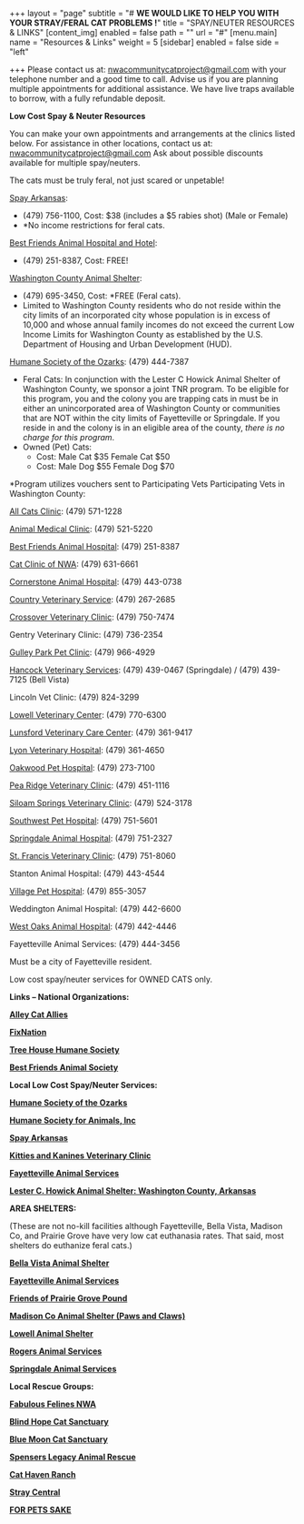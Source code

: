 +++
layout = "page"
subtitle = "# **WE WOULD LIKE TO HELP YOU WITH YOUR STRAY/FERAL CAT PROBLEMS !**"
title = "SPAY/NEUTER RESOURCES & LINKS"
[content_img]
enabled = false
path = ""
url = "#"
[menu.main]
name = "Resources & Links"
weight = 5
[sidebar]
enabled = false
side = "left"

+++
Please contact us at: nwacommunitycatproject@gmail.com with your telephone number and a good time to call. Advise us if you are planning multiple appointments for additional assistance. We have live traps available to borrow, with a fully refundable deposit.

**Low Cost Spay & Neuter Resources**

You can make your own appointments and arrangements at the clinics listed below. For assistance in other locations, contact us at: nwacommunitycatproject@gmail.com Ask about possible discounts available for multiple spay/neuters.

The cats must be truly feral, not just scared or unpetable!

[Spay Arkansas](http://spayarkansas.org/):

* (479) 756-1100, Cost: $38 (includes a $5 rabies shot) (Male or Female)
* *No income restrictions for feral cats.

[Best Friends Animal Hospital and Hotel](http://bfahph.com/):

* (479) 251-8387, Cost: FREE!

[Washington County Animal Shelter](https://www.co.washington.ar.us/government/departments-a-e/animal-shelter):

* (479) 695-3450, Cost: *FREE (Feral cats).
* Limited to Washington County residents who do not reside within the city limits of an incorporated city whose population is in excess of 10,000 and whose annual family incomes do not exceed the current Low Income Limits for Washington County as established by the U.S. Department of Housing and Urban Development (HUD).

[Humane Society of the Ozarks](https://hsozarks.org/programs/feral-cats-tnr-program/): (479) 444-7387

* Feral Cats: In conjunction with the Lester C Howick Animal Shelter of Washington County, we sponsor a joint TNR program. To be eligible for this program, you and the colony you are trapping cats in must be in either an unincorporated area of Washington County or communities that are NOT within the city limits of Fayetteville or Springdale. If you reside in and the colony is in an eligible area of the county, _there is no charge for this program_.
* Owned (Pet) Cats:
  * Cost: Male Cat $35 Female Cat $50
  * Cost: Male Dog $55 Female Dog $70

\*Program utilizes vouchers sent to Participating Vets Participating Vets in Washington County:

[All Cats Clinic](https://allcatsclinicfayar.com/): (479) 571-1228

[Animal Medical Clinic](http://www.animalmedicalclinicfayar.com/): (479) 521-5220

[Best Friends Animal Hospital](http://bfahph.com/): (479) 251-8387

[Cat Clinic of NWA](http://thecatclinicofnwarkansas.com/): (479) 631-6661

[Cornerstone Animal Hospital](https://www.cornerstoneah.net/): (479) 443-0738

[Country Veterinary Service](http://www.fayettevillevet.net/): (479) 267-2685

[Crossover Veterinary Clinic](http://www.crossovervet.net/): (479) 750-7474

Gentry Veterinary Clinic: (479) 736-2354

[Gulley Park Pet Clinic](https://www.gulleyparkpets.com/): (479) 966-4929

[Hancock Veterinary Services](https://www.springdaleveterinarian.com/): (479) 439-0467 (Springdale) / (479) 439-7125 (Bell Vista)

Lincoln Vet Clinic: (479) 824-3299

[Lowell Veterinary Center](http://www.lowellvetcenter.com/): (479) 770-6300

[Lunsford Veterinary Care Center](http://lunsfordvet.com/): (479) 361-9417

[Lyon Veterinary Hospital](https://www.lyonvethospital.com/): (479) 361-4650

[Oakwood Pet Hospital](http://www.oakwoodpethospital.com/): (479) 273-7100

[Pea Ridge Veterinary Clinic](https://pearidgeveterinary.com/): (479) 451-1116

[Siloam Springs Veterinary Clinic](http://siloamspringsvet.com/): (479) 524-3178

[Southwest Pet Hospital](https://southwestpethospital.com/): (479) 751-5601

[Springdale Animal Hospital](http://springdaleanimalhospital.com/): (479) 751-2327

[St. Francis Veterinary Clinic](https://stfrancisanimalhosp.net/): (479) 751-8060

Stanton Animal Hospital: (479) 443-4544

[Village Pet Hospital](http://villagepethospital.com/): (479) 855-3057

Weddington Animal Hospital: (479) 442-6600

[West Oaks Animal Hospital](http://www.westoaksanimal.com/home): (479) 442-4446

Fayetteville Animal Services: (479) 444-3456

Must be a city of Fayetteville resident.

Low cost spay/neuter services for OWNED CATS only.

**Links – National Organizations:**

[**Alley Cat Allies**](https://www.alleycat.org/)

[**FixNation**](http://fixnation.org/)

[**Tree House Humane Society**](http://www.treehouseanimals.org/site/PageServer?pagename=home)

[**Best Friends Animal Society**](https://bestfriends.org/)

**Local Low Cost Spay/Neuter Services:**

[**Humane Society of the Ozarks**](https://hsozarks.org/)

[**Humane Society for Animals, Inc**](http://humanesocietyanimals.org/)

[**Spay Arkansas**](http://spayarkansas.org/)

[**Kitties and Kanines Veterinary Clinic**](https://www.kittiesandkanines.com/)

[**Fayetteville Animal Services**](https://www.fayetteville-ar.gov/525/Animal-Services)

[**Lester C. Howick Animal Shelter: Washington County, Arkansas**](https://www.co.washington.ar.us/government/departments-a-e/animal-shelter)

**AREA SHELTERS:**

(These are not no-kill facilities although Fayetteville, Bella Vista, Madison Co, and Prairie Grove have very low cat euthanasia rates. That said, most shelters do euthanize feral cats.)

[**Bella Vista Animal Shelter**](http://www.bellavista-animalshelter.org/)

[**Fayetteville Animal Services**](http://www.fayetteville-ar.gov/525/Animal-Services)

[**Friends of Prairie Grove Pound**](http://friendsofpgp.wixsite.com/fofpgp)

[**Madison Co Animal Shelter (Paws and Claws)**](https://www.thepetshelter.org/)

[**Lowell Animal Shelter**](http://www.lowellarkansas.gov/departments/animal-welfare/)

[**Rogers Animal Services**](http://rogersar.gov/272/Animal-Shelter)

[**Springdale Animal Services**](http://www.springdalear.gov/151/Adopt)

**Local Rescue Groups:**

[**Fabulous Felines NWA**](http://www.fabulousfelinesnwa.com/)

[**Blind Hope Cat Sanctuary**](http://www.blindhopecats.org/index.php)

[**Blue Moon Cat Sanctuary**](http://valleyofthebluemoon.net/kitty_retirement/)

[**Spensers Legacy Animal Rescue**](http://spenserslegacy.org/)

[**Cat Haven Ranch**](http://www.cathavenranch.org/)

[**Stray Central**](https://www.adoptapet.com/adoption_rescue/69656-stray-central-farmington-arkansas)

[**FOR PETS SAKE**](http://www.for-pets-sake.org/)